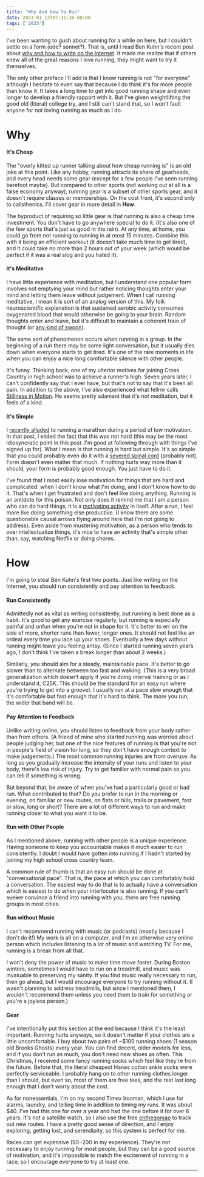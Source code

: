 ```yaml
---
title: "Why And How To Run"
date: 2023-01-13T07:31:30-08:00
tags: ['2023']
---
```


I've been wanting to gush about running for a while on here, but I couldn't settle on a form (ode? sonnet?).
That is, until I read Ben Kuhn's recent post about [why and how to write on the Internet](https://www.benkuhn.net/writing/).
It made me realize that if others knew all of the great reasons I love running, they might want to try it themselves.

The only other preface I'll add is that I know running is not "for everyone" although I hesitate to even say that because I do think it's for more people than know it.
It takes a long time to get into good running shape and even longer to develop a friendly rapport with it.
But I've given weightlifting the good old (literal) college try, and I still can't stand that, so I won't fault anyone for not loving running as much as I do.

# Why
#### It's Cheap
The "overly kitted up runner talking about how cheap running is" is an old joke at this point.
Like any hobby, running attracts its share of gearheads, and every head needs some gear (except for a few people I've seen running barefoot maybe).
But compared to other sports (not working out at all is a false economy anyway), running gear is a subset of other sports gear, and it doesn't require classes or memberships.
On the cost front, it's second only to calisthenics.
I'll cover gear in more detail in **How**.

The byproduct of requiring so little gear is that running is also a cheap time investment.
You don't have to go anywhere special to do it.
(It's also one of the few sports that's just as good in the rain).
At any time, at home, you could go from not running to running in at most 15 minutes.
Combine this with it being an efficient workout (it doesn't take much time to get tired), and it could take no more than 2 hours out of your week
(which would be perfect if it was a real slog and you hated it).

#### It's Meditative
I have little experience with meditation, but I understand one popular form involves not emptying your mind but rather noticing thoughts enter your mind and letting them leave without judgement.
When I call running meditative, I mean it is sort of an analog version of this.
My folk neuroscientific explanation is that sustained aerobic activity consumes oxygenated blood that would otherwise be going to your brain.
Random thoughts enter and leave, but it's difficult to maintain a coherent train of thought (or [any kind of swoon](https://www.vogue.com/article/joan-didion-self-respect-essay-1961)).

The same sort of phenomenon occurs when running in a group.
In the beginning of a run there may be some light conversation, but it usually dies down when everyone starts to get tired.
It's one of the rare moments in life when you can enjoy a nice long comfortable silence with other people.

It's funny.
Thinking back, one of my ulterior motives for joining Cross Country in high school was to achieve a runner's high.
Seven years later, I can't confidently say that I ever have, but that's not to say that it's been all pain.
In addition to the above, I've also experienced what fellrnr calls [Stillness in Motion](https://fellrnr.com/wiki/Stillness_in_Motion).
He seems pretty adamant that it's *not* meditation, but it feels of a kind.

#### It's Simple

I [recently alluded](../pace) to running a marathon during a period of low motivation.
In that post, I elided the fact that this was not hard (this may be the most idiosyncratic point in this post. I'm good at following through with things I've signed up for).
What I mean is that running is hard but simple.
It's so simple that you could probably even do it with a [severed spinal cord](https://www.youtube.com/watch?v=sK7nKweiDro) (probably not).
Form doesn't even matter that much.
If nothing hurts way more than it should, your form is probably good enough.
You just have to do it.

I've found that I most easily lose motivation for things that are hard and complicated: when I don't know what I'm doing, and I don't know how to do it.
That's when I get frustrated and don't feel like doing anything.
Running is an antidote for this poison.
Not only does it remind me that I am a person who can do hard things, it is a [motivating activity](../routine) in itself.
After a run, I feel more like doing something else productive.
(I know there are some questionable causal arrows flying around here that I'm not going to address).
Even aside from mustering motivation, as a person who tends to over intellectualize things, it's nice to have an activity that's simple other than, say, watching Netflix or doing chores.

# How

I'm going to steal Ben Kuhn's first two points.
Just like writing on the Internet, you should run consistently and pay attention to feedback.

#### Run Consistently
Admittedly not as vital as writing consistently, but running is best done as a habit.
It's good to get any exercise regularly, but running is especially painful and unfun when you're not in shape for it.
It's better to err on the side of more, shorter runs than fewer, longer ones.
It should not feel like an ordeal every time you lace up your shoes.
Eventually a few days without running might leave you feeling antsy.
(Since I started running seven years ago, I don't think I've taken a break longer than about 2 weeks.)

Similarly, you should aim for a steady, maintainable pace.
It's better to go slower than to alternate between too fast and walking.
(This is a very broad generalization which doesn't apply if you're doing interval training or as I understand it, C25K.
This should be the standard for an easy run where you're trying to get into a groove).
I usually run at a pace slow enough that it's comfortable but fast enough that it's hard to think.
The more you run, the wider that band will be.

#### Pay Attention to Feedback
Unlike writing online, you should listen to feedback from your body rather than from others.
(A friend of mine who started running was worried about people judging her, but one of the nice features of running is that you're not in people's field of vision for long, so they don't have enough context to make judgements.)
The most common running injuries are from overuse.
As long as you gradually increase the intensity of your runs and listen to your body, there's low risk of injury.
Try to get familiar with normal pain so you can tell if something is wrong.

But beyond that, be aware of when you've had a particularly good or bad run.
What contributed to that?
Do you prefer to run in the morning or evening, on familiar or new routes, on flats or hills, trails or pavement, fast or slow, long or short?
There are a lot of different ways to run and make running closer to what you want it to be.

#### Run with Other People
As I mentioned above, running with other people is a unique experience.
Having someone to keep you accountable makes it much easier to run consistently.
I doubt I would have gotten into running if I hadn't started by joining my high school cross country team.

A common rule of thumb is that an easy run should be done at "conversational pace".
That is, the pace at which you can comfortably hold a conversation.
The easiest way to do that is to actually have a conversation which is easiest to do when your interlocutor is also running.
If you can't ~~sucker~~ convince a friend into running with you, there are free running groups in most cities.

#### Run without Music
I can't recommend running with music (or podcasts) (mostly because I don't do it!)
My work is all on a computer, and I'm an otherwise very online person which includes listening to a lot of music and watching TV.
For me, running is a break from all that.

I won't deny the power of music to make time move faster.
During Boston winters, sometimes I would have to run on a treadmill, and music was invaluable to preserving my sanity.
If you find music really necessary to run, then go ahead, but I would encourage everyone to try running without it.
(I wasn't planning to address treadmills, but since I mentioned them, I wouldn't recommend them unless you need them to train for something or you're a joyless person.)

#### Gear
I've intentionally put this section at the end because I think it's the least important.
Running hurts anyways, so it doesn't matter if your clothes are a little uncomfortable.
I buy about two pairs of ~$100 running shoes (1 season old Brooks Ghosts) every year.
You can find decent, older models for less, and if you don't run as much, you don't need new shoes as often.
This Christmas, I received some fancy running socks which feel like they're from the future.
Before that, the literal cheapest Hanes cotton ankle socks were perfectly serviceable.
I probably hang on to other running clothes longer than I should, but even so, most of them are free tees, and the rest last long enough that I don't worry about the cost.

As for nonessentials, I'm on my second Timex Ironman, which I use for alarms, laundry, and telling time in addition to timing my runs.
It was about $40.
I've had this one for over a year and had the one before it for over 6 years.
It's not a satellite watch, so I also use the free [onthegomap](https://onthegomap.com/#/create) to track out new routes.
I have a pretty good sense of direction, and I enjoy exploring, getting lost, and serendipity, so this system is perfect for me.

Races can get expensive ($50-$200 in my experience).
They're not necessary to enjoy running for most people, but they can be a good source of motivation, and it's impossible to match the excitement of running in a race, so I encourage everyone to try at least one.

---

